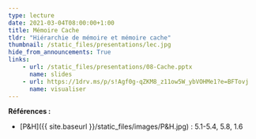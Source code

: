 ```yaml
---
type: lecture
date: 2021-03-04T08:00:00+1:00
title: Mémoire Cache
tldr: "Hiérarchie de mémoire et mémoire cache"
thumbnail: /static_files/presentations/lec.jpg
hide_from_announcements: True
links:
    - url: /static_files/presentations/08-Cache.pptx
      name: slides
    - url: https://1drv.ms/p/s!Agf0g-qZKM8_z11ow5W_ybVOHMe1?e=BFTovj
      name: visualiser
---
```

**Références :**
- [P&H]({{ site.baseurl }}/static_files/images/P&H.jpg) : 5.1-5.4, 5.8, 1.6
